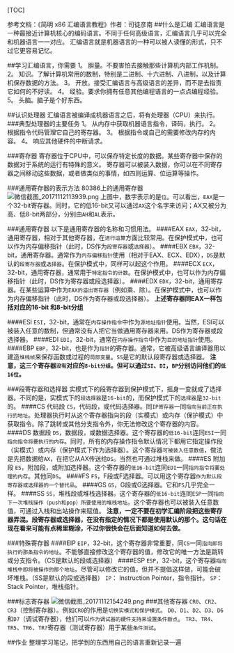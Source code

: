 [TOC]

参考文档：《简明 x86 汇编语言教程》作者：司徒彦南
##什么是汇编
汇编语言是一种最接近计算机核心的编码语言。不同于任何高级语言，汇编语言几乎可以完全和机器语言一一对应。
汇编语言就是机器语言的一种可以被人读懂的形式，只不过它更容易记忆。

##学习汇编语言，你需要
1。 胆量。不要害怕去接触那些计算机内部工作机制。
2。 知识。了解计算机常用的数制，特别是二进制、十六进制、八进制，以及计算机保存数据的方法。
3。 开放。接受汇编语言与高级语言的差异，而不是去指责它如何的不好读。
4。 经验。要求你拥有任意其他编程语言的一点点编程经验。
5。 头脑。脑子是个好东西。

##认识处理器
汇编语言被编译成机器语言之后，将有处理器（CPU）来执行。
###典型处理器的主要任务
1。 从内存中获取机器语言指令，译码，执行。
2。 根据指令代码管理它自己的寄存器。
3。 根据指令或自己的需要修改内存的内容。
4。 响应其他硬件的中断请求。

###寄存器
寄存器位于CPU中，可以保存特定长度的数据。某些寄存器中保存的数据对于系统的运行有特殊的意义。
寄存器可以被装入数据，你可以在不同寄存器之间移动这些数据，或者做类似的事情，如四则运算、位运算等操作。

###通用寄存器的表示方法
80386上的通用寄存器
![微信截图_20171112113939.png](http://m0nst3r.me/usr/uploads/2017/11/2905182369.png)
上图中，数字表示的是`位`。可以看出，`EAX`是一个32-bit寄存器。同时，它的低16-bit又可以通过`AX`这个名字来访问；AX又被分为高、低8-bit两部分，分别由`AH`和`AL`表示。

###通用寄存器
以下是通用寄存器的名称和习惯用法。
####EAX
`EAX`，32-bit，通用寄存器，相对于其他寄存器，在`进行运算`方面比较常用。在保护模式中，也可以作为内存偏移指针（此时，DS作为`段寄存器`或`选择器`）。
####EBX
`EBX`，32-bit，通用寄存器。通常作为`内存偏移指针`使用（相对于EAX、ECX、EDX），`DS`是默认的`段寄存器`或`选择器`。在保护模式中，同样可以起这个作用。
####ECX
`ECX`，32-bit，通用寄存器，通常用于`特定指令的计数`。在保护模式中，也可以作为内存偏移指针（此时，DS作为寄存器或段选择器）。
####EDX
`EDX`，32-bit，通用寄存器。在某些运算中作为`EAX的溢出寄存器`（例如乘、除）。在保护模式中，也可以作为内存偏移指针（此时，DS作为寄存器或段选择器）。
**上述寄存器同EAX一样包括对应的16-bit 和8-bit分组**

####ESI
`ESI`，32-bit，通常在`内存操作指令`中作为`源地址指针`使用。当然，ESI可以被装入任意的数制，但通常没有人把它当做通用寄存器来用。DS作为寄存器或段选择器。
####EDI
`EDI`，32-bit，通常在`内存操作指令`中作为`目的地址指针`使用。
####EBP
`EBP`，32-bit，也是作为`指针`的寄存器。通常，它被高级语言编译器用以建造`堆栈帧`来保存函数或过程的`局部变量`。`SS`是它的默认段寄存器或选择器。
**注意，这三个寄存器`没有`对应的`8-bit分组`。但可以通过`SI`、`DI`，`BP`分别访问他们的`低16位`。**

###段寄存器和选择器
实模式下的段寄存器到保护模式下，摇身一变就成了选择器。不同的是，实模式下的`段选择器`是`16-bit`的，而保护模式下的`选择器`是`32-bit`的。
####CS 代码段
`CS`，代码段，或代码选择器。同`IP寄存器`一同`指向当前正在执行的地址`。处理器执行时从这个寄存器指向的段（实模式）或内存（保护模式）中获取指令。除了跳转或其他分支指令外，你无法修改这个寄存器的内容。
####DS 数据段
`DS`，数据段，或数据选择器。这个寄存器的`低16-bit`连同`ESI`一同`指向指令将要执行的内存`。同时，所有的内存操作指令默认情况下都用它指定操作段（实模式）或内存（保护模式下作为选择器）。这个寄存器`可被装入任意数值`，做法是先把数据给`AX`，在把它从AX传送给`DS`。当然也可通过堆栈来做。
####ES 附加段
`ES`，附加段，或附加选择器。这个寄存器的`低16-bit`连同`EDI`一同`指向指令将要处理的内存`。其他同`DS`。
####FS
`FS`，F段或F选择器。可以用这个寄存器`作为默认段寄存器或选择器的一个替代品`。
####GS
`GS`，G段或G选择器。它和`FS`几乎完全一样。
####SS
`SS`，堆栈段或堆栈选择器。这个寄存器的`低16-bit`连同`ESP`一同`指向下一次堆栈操作（push和pop）所要使用的堆栈地址`。这个寄存器也可以被装入任意数值，可通过入栈和出站操作来赋值。
**注意，一定不要在初学汇编阶段把这些寄存器弄混。段寄存器或选择器，在没有指定的情况下都是使用默认的那个。这句话在现在看来可能有点稀里糊涂，不过你很快会在后面知道如何去做。**

###特殊寄存器
####EIP
`EIP`，32-bit，这个寄存器非常重要，同`CS`一同`指向即将执行的那条指令的地址`。不能够直接修改这个寄存器的值，修改它的唯一方法是跳转或分支指令。（CS是默认的段或选择器）
####ESP
`ESP`，32-bit，这个寄存器`指向堆栈中即将被操作的那个地址`。尽管可以修改它的值，但并不提倡这样做，可能会破坏堆栈。（SS是默认的段或选择器）
`IP`： Instruction Pointer，指令指针。
`SP`： Stack Pointer，堆栈指针。

###标志寄存器
![微信截图_20171112154249.png](http://m0nst3r.me/usr/uploads/2017/11/1975533938.png)
###其他寄存器
`CR0`、`CR2`、`CR3`（控制寄存器）。例如`CR0`的作用是`切换实模式和保护模式`。
`D0`、`D1`、`D2`、`D3`、`D6`和`D7`（调试寄存器），他们可以`作为调试器的硬件支持来设置条件断点`。
`TR3`、`TR4`、`TR5`、`TR6`、`TR?`寄存器（测试寄存器）用于某些`条件测试`。

##作业
整理学习笔记，把学到的东西用自己的语言重新记录一遍
